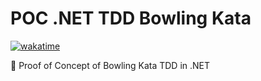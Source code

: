# POC .NET TDD Bowling Kata

[![wakatime](https://wakatime.com/badge/github/GuilhermeStracini/POC-dotnet-TDD-Bowling-Kata.svg)](https://wakatime.com/badge/github/GuilhermeStracini/POC-dotnet-TDD-Bowling-Kata)

🔬 Proof of Concept of Bowling Kata TDD in .NET
